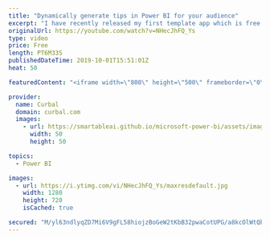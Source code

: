 ```yaml
---
title: "Dynamically generate tips in Power BI for your audience"
excerpt: "I have recently released my first template app which is free to download here: http://bit.ly/2othNWm and in that app I created a tip section on each page that regenarates each time someone refreshes the app or it gets automatically refreshed. If you want to know how I did that, check this video out!"
originalUrl: https://youtube.com/watch?v=NHecJhFQ_Ys
type: video
price: Free
length: PT6M33S
publishedDateTime: 2019-10-01T15:51:01Z
heat: 50

featuredContent: "<iframe width=\"800\" height=\"500\" frameborder=\"0\" src=\"https://www.youtube.com/embed/NHecJhFQ_Ys\" allow=\"accelerometer; autoplay; encrypted-media; gyroscope; picture-in-picture\" allowfullscreen></iframe>"

provider:
  name: Curbal
  domain: curbal.com
  images:
    - url: https://smartableai.github.io/microsoft-power-bi/assets/images/organizations/curbal.com-50x50.jpg
      width: 50
      height: 50

topics:
  - Power BI

images:
  - url: https://i.ytimg.com/vi/NHecJhFQ_Ys/maxresdefault.jpg
    width: 1280
    height: 720
    isCached: true

secured: "M/yl63ndlyqZD7Mi6V9gFL58hiojzBoGeW2tKbB32pwaCotUPG/a8kcOlWtQbShCOUrDIgiWzN5vXFpkNYb17JVVrfwzanE6WlA71aXOFXOe2S+1qK8QfqaOGjaoVQdfwziaS17bCh92Zxwe6qTK0iE2bOtpNOka1vnlPzKVcOVqWVYJIPymcU7jzrK+1spxkJAgs6Z+eLI0S3gjytNMVvh81+GWBMQ18OVofqSfH41PPjnDTV/1cP1qzaE06LcxraRCNJ0ZJyVYc6foeH9eI+wLl4CkgMdDCSN8b54zYVN3hHxSYCB9gnuzgGc5XRyAZuEgF6ylK2wyr2A4rNKWsDlfRp4k+ntbJlAE1dKQRBbd1AJZXu1tqAj1GpSTLGdfXX8iXs5ygsNmAU+r/GOYo8F4i48CQupoSU+uECfBzWY=;EPLYEJN7GutktIb3Hrj8aQ=="
---
```


